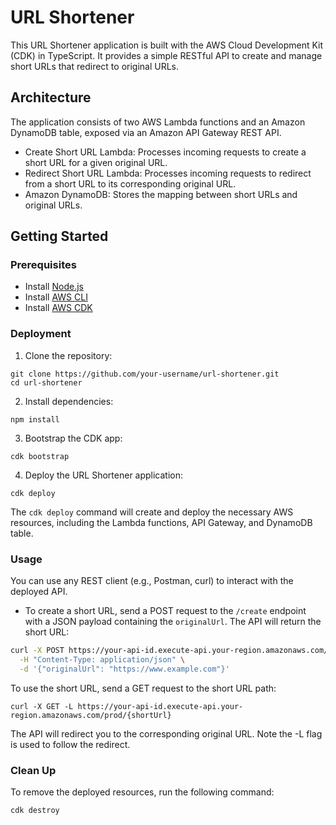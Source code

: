 # URL Shortener

This URL Shortener application is built with the AWS Cloud Development Kit (CDK) in TypeScript. It provides a simple RESTful API to create and manage short URLs that redirect to original URLs.

## Architecture

The application consists of two AWS Lambda functions and an Amazon DynamoDB table, exposed via an Amazon API Gateway REST API.

- Create Short URL Lambda: Processes incoming requests to create a short URL for a given original URL.
- Redirect Short URL Lambda: Processes incoming requests to redirect from a short URL to its corresponding original URL.
- Amazon DynamoDB: Stores the mapping between short URLs and original URLs.

## Getting Started

### Prerequisites

- Install [Node.js](https://nodejs.org/en/download/)
- Install [AWS CLI](https://docs.aws.amazon.com/cli/latest/userguide/install-cliv2.html)
- Install [AWS CDK](https://docs.aws.amazon.com/cdk/latest/guide/getting_started.html)

### Deployment

1. Clone the repository:

```
git clone https://github.com/your-username/url-shortener.git
cd url-shortener
```


2. Install dependencies:

```
npm install
```


3. Bootstrap the CDK app:

```
cdk bootstrap
```

4. Deploy the URL Shortener application:

```
cdk deploy
```

The `cdk deploy` command will create and deploy the necessary AWS resources, including the Lambda functions, API Gateway, and DynamoDB table.

### Usage

You can use any REST client (e.g., Postman, curl) to interact with the deployed API.

- To create a short URL, send a POST request to the `/create` endpoint with a JSON payload containing the `originalUrl`. The API will return the short URL:

```sh
curl -X POST https://your-api-id.execute-api.your-region.amazonaws.com/prod/create \
  -H "Content-Type: application/json" \
  -d '{"originalUrl": "https://www.example.com"}'
```

To use the short URL, send a GET request to the short URL path:

```
curl -X GET -L https://your-api-id.execute-api.your-region.amazonaws.com/prod/{shortUrl}

```

The API will redirect you to the corresponding original URL. Note the -L flag is used to follow the redirect.

### Clean Up

To remove the deployed resources, run the following command:

```
cdk destroy
```